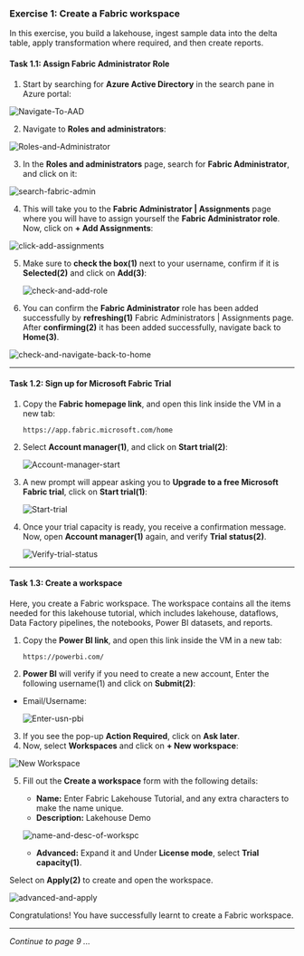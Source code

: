 ### Exercise 1: Create a Fabric workspace

In this exercise, you build a lakehouse, ingest sample data into the delta table, apply transformation where required, and then create reports.

#### Task 1.1: Assign Fabric Administrator Role

1. Start by searching for **Azure Active Directory** in the search pane in Azure portal:

  ![Navigate-To-AAD](https://github.com/CloudLabsAI-Azure/MIDP-Lab-With-Microsoft-Fabric/blob/dev/media/08/01.png?raw=true)

2. Navigate to **Roles and administrators**:

  ![Roles-and-Administrator](https://github.com/CloudLabsAI-Azure/MIDP-Lab-With-Microsoft-Fabric/blob/dev/media/08/02.png?raw=true)

3. In the **Roles and administrators** page, search for **Fabric Administrator**, and click on it:

  ![search-fabric-admin](https://github.com/CloudLabsAI-Azure/MIDP-Lab-With-Microsoft-Fabric/blob/dev/media/08/03.png?raw=true)

4. This will take you to the **Fabric Administrator | Assignments** page where you will have to assign yourself the **Fabric Administrator role**. Now, click on **+ Add Assignments**:

  ![click-add-assignments](https://github.com/CloudLabsAI-Azure/MIDP-Lab-With-Microsoft-Fabric/blob/dev/media/08/04.png?raw=true)

5. Make sure to **check the box(1)** next to your username, confirm if it is **Selected(2)** and click on **Add(3)**:

   ![check-and-add-role](https://github.com/CloudLabsAI-Azure/MIDP-Lab-With-Microsoft-Fabric/blob/dev/media/08/05.png?raw=true)

6. You can confirm the **Fabric Administrator** role has been added successfully by **refreshing(1)** Fabric Administrators | Assignments page. After **confirming(2)** it has been added successfully, navigate back to **Home(3)**.

  ![check-and-navigate-back-to-home](https://github.com/CloudLabsAI-Azure/MIDP-Lab-With-Microsoft-Fabric/blob/dev/media/08/06.png?raw=true)

----

#### Task 1.2: Sign up for Microsoft Fabric Trial

1. Copy the **Fabric homepage link**, and open this link inside the VM in a new tab:

   ```
   https://app.fabric.microsoft.com/home
   ```

2. Select **Account manager(1)**, and click on **Start trial(2)**:

   ![Account-manager-start](https://github.com/CloudLabsAI-Azure/MIDP-Lab-With-Microsoft-Fabric/blob/dev/media/08/07.png?raw=true)

3. A new prompt will appear asking you to **Upgrade to a free Microsoft Fabric trial**, click on **Start trial(1)**:

   ![Start-trial](https://github.com/CloudLabsAI-Azure/MIDP-Lab-With-Microsoft-Fabric/blob/dev/media/08/08.png?raw=true)

4. Once your trial capacity is ready, you receive a confirmation message. Now, open **Account manager(1)** again, and verify **Trial status(2)**.

   ![Verify-trial-status](https://github.com/CloudLabsAI-Azure/MIDP-Lab-With-Microsoft-Fabric/blob/dev/media/08/09.png?raw=true)

----

#### Task 1.3: Create a workspace

Here, you create a Fabric workspace. The workspace contains all the items needed for this lakehouse tutorial, which includes lakehouse, dataflows, Data Factory pipelines, the notebooks, Power BI datasets, and reports.

1. Copy the **Power BI link**, and open this link inside the VM in a new tab:

   ```
   https://powerbi.com/
   ```

2. **Power BI** will verify if you need to create a new account, Enter the following username(1) and click on **Submit(2)**:

* Email/Username: <inject key="AzureAdUserEmail"></inject>

  ![Enter-usn-pbi](https://github.com/CloudLabsAI-Azure/MIDP-Lab-With-Microsoft-Fabric/blob/dev/media/08/10.png?raw=true)

3.  If you see the pop-up **Action Required**, click on **Ask later**.
4.  Now, select **Workspaces** and click on **+ New workspace**:

  ![New Workspace](https://github.com/CloudLabsAI-Azure/MIDP-Lab-With-Microsoft-Fabric/blob/dev/media/08/11.png?raw=true)

5. Fill out the **Create a workspace** form with the following details:

   - **Name:** Enter Fabric Lakehouse Tutorial, and any extra characters to make the name unique.
   - **Description:** Lakehouse Demo

   ![name-and-desc-of-workspc](https://github.com/CloudLabsAI-Azure/MIDP-Lab-With-Microsoft-Fabric/blob/dev/media/08/12.png?raw=true)

   - **Advanced:** Expand it and Under **License mode**, select **Trial capacity(1)**.

Select on **Apply(2)** to create and open the workspace.

  ![advanced-and-apply](https://github.com/CloudLabsAI-Azure/MIDP-Lab-With-Microsoft-Fabric/blob/dev/media/08/13.png?raw=true)

Congratulations! You have successfully learnt to create a Fabric workspace.

----

*Continue to page 9 ...*
